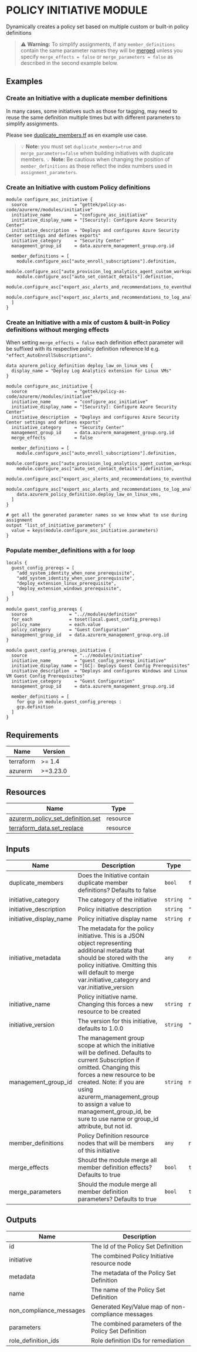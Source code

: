 <!-- BEGIN_TF_DOCS -->

# POLICY INITIATIVE MODULE

Dynamically creates a policy set based on multiple custom or built-in policy definitions

> ⚠️ **Warning:** To simplify assignments, if any `member_definitions` contain the same parameter names they will be [merged](https://www.terraform.io/language/functions/merge) unless you specify `merge_effects = false` or `merge_parameters = false` as described in the second example below.

## Examples

### Create an Initiative with a duplicate member definitions

In many cases, some initiatives such as those for tagging, may need to reuse the same definition multiple times but with different parameters to simplify assignments.

Please see [duplicate_members.tf](../../examples/duplicate_members.tf) as en example use case.

> 💡 **Note:** you must set `duplicate_members=true` and `merge_parameters=false` when building initiatives with duplicate members.
> 💡 **Note:** Be cautious when changing the position of `member_definitions` as these reflect the index numbers used in `assignment_parameters`.

### Create an Initiative with custom Policy definitions

```hcl
module configure_asc_initiative {
  source                  = "gettek/policy-as-code/azurerm//modules/initiative"
  initiative_name         = "configure_asc_initiative"
  initiative_display_name = "[Security]: Configure Azure Security Center"
  initiative_description  = "Deploys and configures Azure Security Center settings and defines exports"
  initiative_category     = "Security Center"
  management_group_id     = data.azurerm_management_group.org.id

  member_definitions = [
    module.configure_asc["auto_enroll_subscriptions"].definition,
    module.configure_asc["auto_provision_log_analytics_agent_custom_workspace"].definition,
    module.configure_asc["auto_set_contact_details"].definition,
    module.configure_asc["export_asc_alerts_and_recommendations_to_eventhub"].definition,
    module.configure_asc["export_asc_alerts_and_recommendations_to_log_analytics"].definition,
  ]
}
```

### Create an Initiative with a mix of custom & built-in Policy definitions without merging effects

When setting `merge_effects = false` each definition effect parameter will be suffixed with its respective policy definition reference Id e.g. `"effect_AutoEnrollSubscriptions"`.

```hcl
data azurerm_policy_definition deploy_law_on_linux_vms {
  display_name = "Deploy Log Analytics extension for Linux VMs"
}

module configure_asc_initiative {
  source                  = "gettek/policy-as-code/azurerm//modules/initiative"
  initiative_name         = "configure_asc_initiative"
  initiative_display_name = "[Security]: Configure Azure Security Center"
  initiative_description  = "Deploys and configures Azure Security Center settings and defines exports"
  initiative_category     = "Security Center"
  management_group_id     = data.azurerm_management_group.org.id
  merge_effects           = false

  member_definitions = [
    module.configure_asc["auto_enroll_subscriptions"].definition,
    module.configure_asc["auto_provision_log_analytics_agent_custom_workspace"].definition,
    module.configure_asc["auto_set_contact_details"].definition,
    module.configure_asc["export_asc_alerts_and_recommendations_to_eventhub"].definition,
    module.configure_asc["export_asc_alerts_and_recommendations_to_log_analytics"].definition,
    data.azurerm_policy_definition.deploy_law_on_linux_vms,
  ]
}

# get all the generated parameter names so we know what to use during assignment
output "list_of_initiative_parameters" {
  value = keys(module.configure_asc_initiative.parameters)
}
```

### Populate member_definitions with a for loop

```hcl
locals {
  guest_config_prereqs = [
    "add_system_identity_when_none_prerequisite",
    "add_system_identity_when_user_prerequisite",
    "deploy_extension_linux_prerequisite",
    "deploy_extension_windows_prerequisite",
  ]
}

module guest_config_prereqs {
  source                = "..//modules/definition"
  for_each              = toset(local.guest_config_prereqs)
  policy_name           = each.value
  policy_category       = "Guest Configuration"
  management_group_id   = data.azurerm_management_group.org.id
}

module guest_config_prereqs_initiative {
  source                  = "..//modules/initiative"
  initiative_name         = "guest_config_prereqs_initiative"
  initiative_display_name = "[GC]: Deploys Guest Config Prerequisites"
  initiative_description  = "Deploys and configures Windows and Linux VM Guest Config Prerequisites"
  initiative_category     = "Guest Configuration"
  management_group_id     = data.azurerm_management_group.org.id

  member_definitions = [
    for gcp in module.guest_config_prereqs :
    gcp.definition
  ]
}
```

## Requirements

| Name      | Version  |
| --------- | -------- |
| terraform | >= 1.4   |
| azurerm   | >=3.23.0 |

## Resources

| Name                                                                                                                                       | Type     |
| ------------------------------------------------------------------------------------------------------------------------------------------ | -------- |
| [azurerm_policy_set_definition.set](https://registry.terraform.io/providers/hashicorp/azurerm/latest/docs/resources/policy_set_definition) | resource |
| [terraform_data.set_replace](https://registry.terraform.io/providers/hashicorp/terraform/latest/docs/resources/data)                       | resource |

## Inputs

| Name                    | Description                                                                                                                                                                                                                                                                                                          | Type     | Default     | Required |
| ----------------------- | -------------------------------------------------------------------------------------------------------------------------------------------------------------------------------------------------------------------------------------------------------------------------------------------------------------------- | -------- | ----------- | :------: |
| duplicate_members       | Does the Initiative contain duplicate member definitions? Defaults to false                                                                                                                                                                                                                                          | `bool`   | `false`     |    no    |
| initiative_category     | The category of the initiative                                                                                                                                                                                                                                                                                       | `string` | `"General"` |    no    |
| initiative_description  | Policy initiative description                                                                                                                                                                                                                                                                                        | `string` | `""`        |    no    |
| initiative_display_name | Policy initiative display name                                                                                                                                                                                                                                                                                       | `string` | n/a         |   yes    |
| initiative_metadata     | The metadata for the policy initiative. This is a JSON object representing additional metadata that should be stored with the policy initiative. Omitting this will default to merge var.initiative_category and var.initiative_version                                                                              | `any`    | `null`      |    no    |
| initiative_name         | Policy initiative name. Changing this forces a new resource to be created                                                                                                                                                                                                                                            | `string` | n/a         |   yes    |
| initiative_version      | The version for this initiative, defaults to 1.0.0                                                                                                                                                                                                                                                                   | `string` | `"1.0.0"`   |    no    |
| management_group_id     | The management group scope at which the initiative will be defined. Defaults to current Subscription if omitted. Changing this forces a new resource to be created. Note: if you are using azurerm_management_group to assign a value to management_group_id, be sure to use name or group_id attribute, but not id. | `string` | `null`      |    no    |
| member_definitions      | Policy Definition resource nodes that will be members of this initiative                                                                                                                                                                                                                                             | `any`    | n/a         |   yes    |
| merge_effects           | Should the module merge all member definition effects? Defaults to true                                                                                                                                                                                                                                              | `bool`   | `true`      |    no    |
| merge_parameters        | Should the module merge all member definition parameters? Defaults to true                                                                                                                                                                                                                                           | `bool`   | `true`      |    no    |

## Outputs

| Name                    | Description                                          |
| ----------------------- | ---------------------------------------------------- |
| id                      | The Id of the Policy Set Definition                  |
| initiative              | The combined Policy Initiative resource node         |
| metadata                | The metadata of the Policy Set Definition            |
| name                    | The name of the Policy Set Definition                |
| non_compliance_messages | Generated Key/Value map of non-compliance messages   |
| parameters              | The combined parameters of the Policy Set Definition |
| role_definition_ids     | Role definition IDs for remediation                  |

<!-- END_TF_DOCS -->
